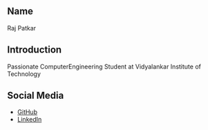 ## Name
Raj Patkar



## Introduction
Passionate  ComputerEngineering Student at Vidyalankar Institute of Technology 

## Social Media
- [GitHub](https://github.com/Raj-Patkar)
- [LinkedIn](https://www.linkedin.com/in/raj-patkar-10413b2aa/)